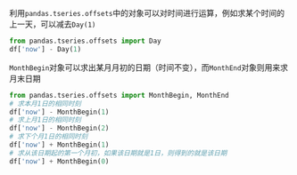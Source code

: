 利用`pandas.tseries.offsets`中的对象可以对时间进行运算，例如求某个时间的上一天，可以减去`Day(1)`

```python
from pandas.tseries.offsets import Day
df['now'] - Day(1)
```

`MonthBegin`对象可以求出某月月初的日期（时间不变），而`MonthEnd`对象则用来求月末日期


```python
from pandas.tseries.offsets import MonthBegin, MonthEnd
# 求本月1日的相同时刻
df['now'] - MonthBegin(1)
# 求上月1日的相同时刻
df['now'] - MonthBegin(2)
# 求下个月1日的相同时刻
df['now'] + MonthBegin(1)
# 求从该日期起的第一个月初，如果该日期就是1日，则得到的就是该日期
df['now'] + MonthBegin(0)
```
